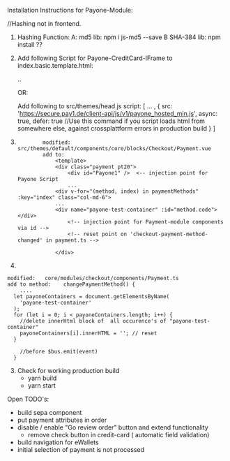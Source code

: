 Installation Instructions for Payone-Module:

//Hashing not in frontend.

1. Hashing Function:
   A: md5 lib: npm i js-md5 --save
   B SHA-384 lib: npm install ??

2. Add following Script for Payone-CreditCard-IFrame to index.basic.template.html:

    <head> 
    	<script src="https://secure.pay1.de/client-api/js/v1/payone_hosted.js"></script>
    ..
    </head>

   OR:

   Add following to src/themes/head.js
   script: [
   ...
   ,
   {
   src: 'https://secure.pay1.de/client-api/js/v1/payone_hosted_min.js',
   async: true,
   defer: true //Use this command if you script loads html from somewhere else, against crossplattform errors in production build
   }
   ]

3)             modified:   src/themes/default/components/core/blocks/Checkout/Payment.vue
               add to:
                   <template>
                   <div class="payment pt20">
                       <div id="Payone1" />  <-- injection point for Payone Script
                       ...
                   <div v-for="(method, index) in paymentMethods" :key="index" class="col-md-6">
                   ...
                   <div name="payone-test-container" :id="method.code"></div>
                       <!-- injection point for Payment-module components via id -->
                       <!-- reset point on 'checkout-payment-method-changed' in payment.ts -->

                   </div>

4)


    modified:   core/modules/checkout/components/Payment.ts
    add to method:    changePaymentMethod() {
        ....
      let payoneContainers = document.getElementsByName(
        'payone-test-container'
      );
      for (let i = 0; i < payoneContainers.length; i++) {
        //delete innerHtml block of  all occurence's of "payone-test-container"
        payoneContainers[i].innerHTML = ''; // reset
      }

        //before $bus.emit(event)
      }

3. Check for working production build
   - yarn build
   - yarn start

Open TODO's:

- build sepa component
- put payment attributes in order
- disable / enable "Go review order" button and extend functionality
  - remove check button in credit-card ( automatic field validation)
- build navigation for eWallets
- initial selection of payment is not processed
